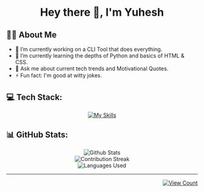 <div align="center">
  
  # Hey there 👋, I'm **Yuhesh**

</div>



## 🤘🏻 About Me

- 🔭 I’m currently working on a CLI Tool that does everything.
- 🌱 I’m currently learning the depths of Python and basics of HTML & CSS.
- 💬 Ask me about current tech trends and Motivational Quotes.
- ⚡ Fun fact: I'm good at witty jokes.



## 💻 Tech Stack:

<div align="center">
  
[![My Skills](https://skillicons.dev/icons?i=python,css,html,md,git,github,pycharm&theme=dark)](#)

</div>

## 📊 GitHub Stats:

<div align="center">
  
![Github Stats](https://github-readme-stats.vercel.app/api?username=YuheshPandian&theme=tokyonight&hide_border=false&include_all_commits=true&count_private=true)<br/>
![Contribution Streak](https://github-readme-streak-stats.herokuapp.com/?user=YuheshPandian&theme=tokyonight&hide_border=false)<br/>
![Languages Used](https://github-readme-stats.vercel.app/api/top-langs/?username=YuheshPandian&theme=tokyonight&hide_border=false&include_all_commits=true&count_private=true&layout=pie)

</div>

<hr>

<div align="right">
  
[![View Count](https://visitcount.itsvg.in/api?id=YuheshPandian&icon=0&color=6)](https://visitcount.itsvg.in)

</div>
